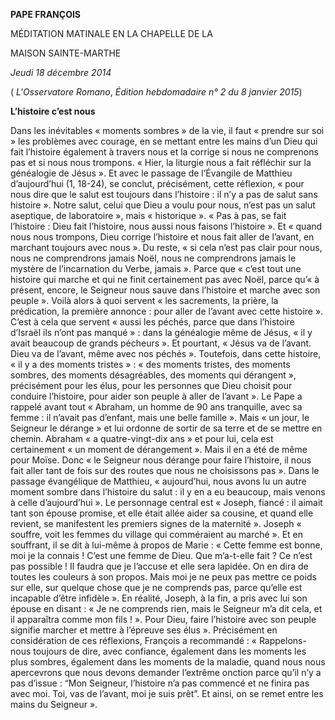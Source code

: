 **PAPE FRANÇOIS**

MÉDITATION MATINALE EN LA CHAPELLE DE LA

MAISON SAINTE-MARTHE

*Jeudi 18 décembre 2014*

( *L'Osservatore Romano*, *Édition hebdomadaire n° 2 du 8 janvier 2015*)

**L’histoire c’est nous**

Dans les inévitables « moments sombres » de la vie, il faut « prendre sur soi » les problèmes avec courage, en se mettant entre les mains d’un Dieu qui fait l’histoire également à travers nous et la corrige si nous ne comprenons pas et si nous nous trompons. « Hier, la liturgie nous a fait réfléchir sur la généalogie de Jésus ». Et avec le passage de l’Évangile de Matthieu d’aujourd’hui (1, 18-24), se conclut, précisément, cette réflexion, « pour nous dire que le salut est toujours dans l’histoire : il n’y a pas de salut sans histoire ». Notre salut, celui que Dieu a voulu pour nous, n’est pas un salut aseptique, de laboratoire », mais « historique ». « Pas à pas, se fait l’histoire : Dieu fait l’histoire, nous aussi nous faisons l’histoire ». Et « quand nous nous trompons, Dieu corrige l’histoire et nous fait aller de l’avant, en marchant toujours avec nous ». Du reste, « si cela n’est pas clair pour nous, nous ne comprendrons jamais Noël, nous ne comprendrons jamais le mystère de l’incarnation du Verbe, jamais ». Parce que « c’est tout une histoire qui marche et qui ne finit certainement pas avec Noël, parce qu’« à présent, encore, le Seigneur nous sauve dans l’histoire et marche avec son peuple ». Voilà alors à quoi servent « les sacrements, la prière, la prédication, la première annonce : pour aller de l’avant avec cette histoire ». C’est à cela que servent « aussi les péchés, parce que dans l’histoire d’Israël ils n’ont pas manqué » : dans la généalogie même de Jésus, « il y avait beaucoup de grands pécheurs ». Et pourtant, « Jésus va de l’avant. Dieu va de l’avant, même avec nos péchés ». Toutefois, dans cette histoire, « il y a des moments tristes » : « des moments tristes, des moments sombres, des moments désagréables, des moments qui dérangent », précisément pour les élus, pour les personnes que Dieu choisit pour conduire l’histoire, pour aider son peuple à aller de l’avant ». Le Pape a rappelé avant tout « Abraham, un homme de 90 ans tranquille, avec sa femme : il n’avait pas d’enfant, mais une belle famille ». Mais « un jour, le Seigneur le dérange » et lui ordonne de sortir de sa terre et de se mettre en chemin. Abraham « a quatre-vingt-dix ans » et pour lui, cela est certainement « un moment de dérangement ». Mais il en a été de même pour Moïse. Donc « le Seigneur nous dérange pour faire l’histoire, il nous fait aller tant de fois sur des routes que nous ne choisissons pas ». Dans le passage évangélique de Matthieu, « aujourd’hui, nous avons lu un autre moment sombre dans l’histoire du salut : il y en a eu beaucoup, mais venons à celle d’aujourd’hui ». Le personnage central est « Joseph, fiancé : il aimait tant son épouse promise, et elle était allée aider sa cousine, et quand elle revient, se manifestent les premiers signes de la maternité ». Joseph « souffre, voit les femmes du village qui comméraient au marché ». Et en souffrant, il se dit à lui-même à propos de Marie : « Cette femme est bonne, moi je la connais ! C’est une femme de Dieu. Que m’a-t-elle fait ? Ce n’est pas possible ! Il faudra que je l’accuse et elle sera lapidée. On en dira de toutes les couleurs à son propos. Mais moi je ne peux pas mettre ce poids sur elle, sur quelque chose que je ne comprends pas, parce qu’elle est incapable d’être infidèle ». En réalité, Joseph, à la fin, a pris avec lui son épouse en disant : « Je ne comprends rien, mais le Seigneur m’a dit cela, et il apparaîtra comme mon fils ! ». Pour Dieu, faire l’histoire avec son peuple signifie marcher et mettre à l’épreuve ses élus ». Précisément en considération de ces réflexions, François a recommandé : « Rappelons-nous toujours de dire, avec confiance, également dans les moments les plus sombres, également dans les moments de la maladie, quand nous nous apercevrons que nous devons demander l’extrême onction parce qu’il n’y a pas d’issue : “Mon Seigneur, l’histoire n’a pas commencé et ne finira pas avec moi. Toi, vas de l’avant, moi je suis prêt”. Et ainsi, on se remet entre les mains du Seigneur ».